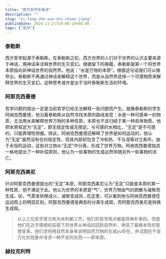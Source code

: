 ```yaml
---
title: "西方哲学史串讲"
description: ""
slug: "xi-fang-zhe-xue-shi-chuan-jiang"
publishDate: 2024-11-21T10:08:19+08:00
tags: ["哲学"]
---
```


### 泰勒斯

西方哲学起源于泰勒斯。在泰勒斯之前，西方世界的人们对于世界的认识主要来源于神话，用神话来诠释世界的生灭变幻。根据留下的典籍，泰勒斯是第一个将世界本原指向非神话世界的自然界。他说：“水是万物的本原”。根据这句话我们可以推导出，泰勒斯不再通过神话来解释这个世界，而是从自然界选择一个可感物质来解释世界的生灭变幻。这种思考或许是出于当时泰勒斯生活的环境。

### 阿那克西曼德

哲学问题的提出一定是当前哲学已经无法解释一些问题而产生。就像泰勒斯的学生阿纳克西曼德，他沿着泰勒斯从自然寻找本原的路线发现：水是一种可感单一的物质，无法用水来解释世界万物的多种性质，本原也不该归结于某一种具体物质。他把本原规定为“无定”，即无规定性或无限定。与可感的水相比，“无定”是不可感的，只能靠理性把握。除此，阿纳克西曼德还解释了世界是如何运动的，他认为“无定”虽然没有任何规定性，但其内部却包含了冷和热、干与湿等对立条件。由于永恒的运动，这些对立物从“无定”中分离，形成了世界万物。阿纳克西曼德独具一格地提出了一种补偿原则，他认为一些事物的生成必然伴随另外一些事物的消亡。

### 阿那克西美尼

针对阿那克西曼德提出的“无定”本原，阿那克西美尼认为“无定”只能是本原的某一种性质，他不满足于此。他认为世界的本原是“气”，世界万物由气的疏散与凝聚而生成。如，气蒸发转换成火，凝聚变成风...在这里，可以看到他与阿纳克西曼德在运动观上的明显区别。阿那克西曼德是典型的分离生成观，而阿那克西美尼是转换生成观。

>以上三位哲学家又称为米利都三杰，他们的哲学观点都是简单朴素的。但是他们在近乎猜想的前提下将世界从神话拉回到自然中，体现了最根本性的思想变革。他们坚持用自然本身来说明自然万物的生成yu存在，并试图在千变万化的现象中寻求一种不变的东西——即本原。

### 赫拉克利特
